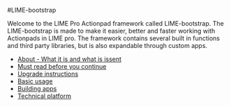 #LIME-bootstrap

Welcome to the LIME Pro Actionpad framework called LIME-bootstrap. 
The LIME-bootstrap is made to make it easier, better and faster working with Actionpads in LIME pro. The framework contains several built in functions and third party libraries, but is also expandable through custom apps.

+ [About - What it is and what is issent](1_About.md)
+ [Must read before you continue](2_MustRead.md)
+ [Upgrade instructions](3_Upgrade.md)
+ [Basic usage](4_BasicUsage.md)
+ [Building apps](5_BuildingApps.md)
+ [Technical platform](6_TechnicalPlatform.md)

